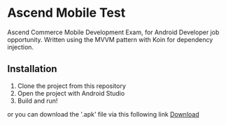 # Ascend Mobile Test

Ascend Commerce Mobile Development Exam, for Android Developer job opportunity. Written using the MVVM pattern with Koin for dependency injection.


## Installation

1) Clone the project from this repository
2) Open the project with Android Studio
3) Build and run!

or you can download the '.apk' file via this following link
[Download](https://drive.google.com/file/d/1l13MSNmxqdIUKeA78T6Ss38BCJEZWEe0/view?usp=sharing)